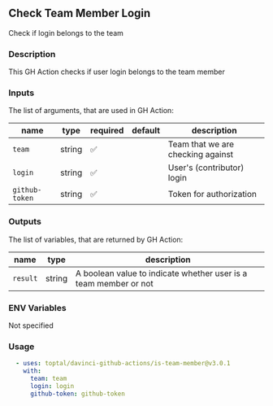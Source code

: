 ## Check Team Member Login

Check if login belongs to the team

### Description

This GH Action checks if user login belongs to the team member

### Inputs

The list of arguments, that are used in GH Action:

| name           | type   | required | default | description                       |
| -------------- | ------ | -------- | ------- | --------------------------------- |
| `team`         | string | ✅        |         | Team that we are checking against |
| `login`        | string | ✅        |         | User's (contributor) login        |
| `github-token` | string | ✅        |         | Token for authorization           |

### Outputs

The list of variables, that are returned by GH Action:

| name     | type   | description                                                      |
| -------- | ------ | ---------------------------------------------------------------- |
| `result` | string | A boolean value to indicate whether user is a team member or not |

### ENV Variables

Not specified

### Usage

```yaml
  - uses: toptal/davinci-github-actions/is-team-member@v3.0.1
    with:
      team: team
      login: login
      github-token: github-token
```

